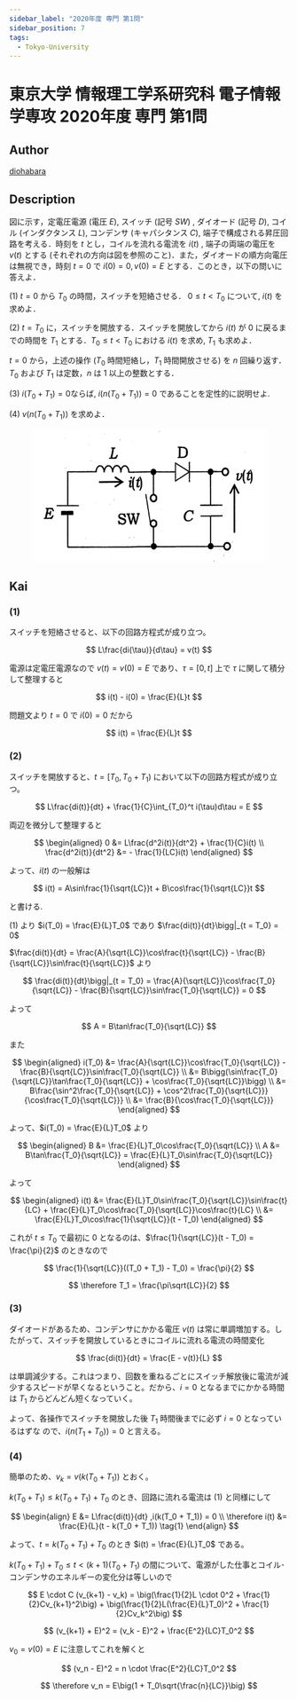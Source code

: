 ```yaml
---
sidebar_label: "2020年度 専門 第1問"
sidebar_position: 7
tags:
  - Tokyo-University
---
```

# 東京大学 情報理工学系研究科 電子情報学専攻 2020年度 専門 第1問


## **Author**
[diohabara](https://github.com/diohabara/open_inshi)

## **Description**
図に示す，定電圧電源 (電圧 $E$), スイッチ (記号 $SW$) , ダイオード (記号 $D$), コイル (インダクタンス $L$), コンデンサ (キャパシタンス $C$), 端子で構成される昇圧回路を考える．時刻を $t$ とし，コイルを流れる電流を $i(t)$ , 端子の両端の電圧を $v(t)$ とする (それぞれの方向は図を参照のこと)．また，ダイオードの順方向電圧は無視でき，時刻 $t=0$ で $i(0)=0,v(0)=E$ とする．このとき，以下の問いに答えよ．

(1) $t=0$ から $T_0$ の時間，スイッチを短絡させる． $0 \le t < T_0$ について, $i(t)$ を求めよ．

(2) $t=T_0$ に，スイッチを開放する．スイッチを開放してから $i(t)$ が $0$ に戻るまでの時間を $T_1$ とする．$T_0 \le t < T_0$ における $i(t)$ を求め, $T_1$ も求めよ．

$t=0$ から，上述の操作 ($T_0$ 時間短絡し，$T_1$ 時間開放させる) を $n$ 回繰り返す．$T_0$ および $T_1$ は定数，$n$ は $1$ 以上の整数とする．

(3) $i(T_0 + T_1) = 0$ならば, $i(n(T_0 + T_1)) = 0$ であることを定性的に説明せよ.

(4) $v(n(T_0 + T_1))$ を求めよ．

<figure style="text-align:center;">
  <img src="https://raw.githubusercontent.com/Myyura/the_kai_project_assets/main/kakomonn/tokyo_university/IST/denshi_2020_1_p1.png" width="480" height="240" alt=""/>
</figure>

## **Kai**
### (1)
スイッチを短絡させると、以下の回路方程式が成り立つ。

$$
L\frac{di(\tau)}{d\tau} = v(t)
$$

電源は定電圧電源なので $v(t) = v(0) = E$ であり、$\tau = [0,t]$ 上で $\tau$ に関して積分して整理すると

$$
i(t) - i(0) = \frac{E}{L}t
$$

問題文より $t = 0$ で $i(0) = 0$ だから

$$
i(t) = \frac{E}{L}t
$$

### (2)
スイッチを開放すると、$t = [T_0, T_0 + T_1)$ において以下の回路方程式が成り立つ。

$$
L\frac{di(t)}{dt} + \frac{1}{C}\int_{T_0}^t i(\tau)d\tau = E
$$

両辺を微分して整理すると

$$
\begin{aligned}
0 &= L\frac{d^2i(t)}{dt^2} + \frac{1}{C}i(t) \\
\frac{d^2i(t)}{dt^2} &= - \frac{1}{LC}i(t)
\end{aligned}
$$

よって、$i(t)$ の一般解は

$$
i(t) = A\sin\frac{1}{\sqrt{LC}}t + B\cos\frac{1}{\sqrt{LC}}t
$$

と書ける.

(1) より $i(T_0) = \frac{E}{L}T_0$ であり $\frac{di(t)}{dt}\bigg|_{t = T_0} = 0$

$\frac{di(t)}{dt} = \frac{A}{\sqrt{LC}}\cos\frac{t}{\sqrt{LC}} - \frac{B}{\sqrt{LC}}\sin\frac{t}{\sqrt{LC}}$ より

$$
\frac{di(t)}{dt}\bigg|_{t = T_0} = \frac{A}{\sqrt{LC}}\cos\frac{T_0}{\sqrt{LC}} - \frac{B}{\sqrt{LC}}\sin\frac{T_0}{\sqrt{LC}} = 0
$$

よって

$$
A = B\tan\frac{T_0}{\sqrt{LC}}
$$

また

$$
\begin{aligned}
i(T_0) &= \frac{A}{\sqrt{LC}}\cos\frac{T_0}{\sqrt{LC}} - \frac{B}{\sqrt{LC}}\sin\frac{T_0}{\sqrt{LC}} \\
&= B\bigg(\sin\frac{T_0}{\sqrt{LC}}\tan\frac{T_0}{\sqrt{LC}} + \cos\frac{T_0}{\sqrt{LC}}\bigg) \\
&= B\frac{\sin^2\frac{T_0}{\sqrt{LC}} + \cos^2\frac{T_0}{\sqrt{LC}}}{\cos\frac{T_0}{\sqrt{LC}}} \\
&= \frac{B}{\cos\frac{T_0}{\sqrt{LC}}}
\end{aligned}
$$

よって、$i(T_0) = \frac{E}{L}T_0$ より

$$
\begin{aligned}
B &= \frac{E}{L}T_0\cos\frac{T_0}{\sqrt{LC}} \\
A &= B\tan\frac{T_0}{\sqrt{LC}} = \frac{E}{L}T_0\sin\frac{T_0}{\sqrt{LC}}
\end{aligned}
$$

よって

$$
\begin{aligned}
i(t) &= \frac{E}{L}T_0\sin\frac{T_0}{\sqrt{LC}}\sin\frac{t}{LC} + \frac{E}{L}T_0\cos\frac{T_0}{\sqrt{LC}}\cos\frac{t}{LC} \\
&= \frac{E}{L}T_0\cos\frac{1}{\sqrt{LC}}(t - T_0)
\end{aligned}
$$

これが $t \le T_0$ で最初に $0$ となるのは、$\frac{1}{\sqrt{LC}}(t - T_0) = \frac{\pi}{2}$ のときなので

$$
\frac{1}{\sqrt{LC}}((T_0 + T_1) - T_0) = \frac{\pi}{2}
$$

$$
\therefore T_1 = \frac{\pi\sqrt{LC}}{2}
$$

### (3)
ダイオードがあるため、コンデンサにかかる電圧 $v(t)$ は常に単調増加する。したがって、スイッチを開放しているときにコイルに流れる電流の時間変化

$$
\frac{di(t)}{dt} = \frac{E - v(t)}{L}
$$

は単調減少する。これはつまり、回数を重ねるごとにスイッチ解放後に電流が減少するスピードが早くなるということ。だから、$i = 0$ となるまでにかかる時間は $T_1$ からどんどん短くなっていく。

よって、各操作でスイッチを開放した後 $T_1$ 時間後までに必ず $i = 0$ となっているはずな
ので、$i(n(T_1 + T_0)) = 0$ と言える。

### (4)
簡単のため、$v_k = v(k(T_0 + T_1))$ とおく。

$k(T_0 + T_1) \le k(T_0 + T_1) + T_0$ のとき、回路に流れる電流は (1) と同様にして

$$
\begin{align}
E &= L\frac{di(t)}{dt} ,i(k(T_0 + T_1)) = 0 \\
\therefore i(t) &= \frac{E}{L}(t - k(T_0 + T_1)) \tag{1}
\end{align}
$$

よって、$t = k(T_0 + T_1) + T_0$ のとき $i(t) = \frac{E}{L}T_0$ である。

$k(T_0 + T_1) + T_0 \le t < (k + 1)(T_0 + T_1)$ の間について、電源がした仕事とコイル･コンデンサのエネルギーの変化分は等しいので

$$
E \cdot C (v_{k+1} - v_k) = \big(\frac{1}{2}L \cdot 0^2 + \frac{1}{2}Cv_{k+1}^2\big) + \big(\frac{1}{2}L(\frac{E}{L}T_0)^2 + \frac{1}{2}Cv_k^2\big)
$$

$$
(v_{k+1} + E)^2 = (v_k - E)^2 + \frac{E^2}{LC}T_0^2
$$

$v_0 = v(0) = E$ に注意してこれを解くと

$$
(v_n - E)^2 = n \cdot \frac{E^2}{LC}T_0^2
$$

$$
\therefore v_n = E\big(1 + T_0\sqrt{\frac{n}{LC}}\big)
$$
